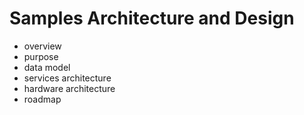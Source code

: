 # Samples Architecture and Design

- overview
- purpose
- data model
- services architecture
- hardware architecture
- roadmap
